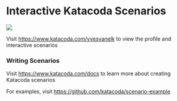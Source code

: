 # Interactive Katacoda Scenarios

[![](http://shields.katacoda.com/katacoda/yvesvanelk/count.svg)](https://www.katacoda.com/yvesvanelk "Get your profile on Katacoda.com")

Visit https://www.katacoda.com/yvesvanelk to view the profile and interactive scenarios

### Writing Scenarios
Visit https://www.katacoda.com/docs to learn more about creating Katacoda scenarios

For examples, visit https://github.com/katacoda/scenario-example
